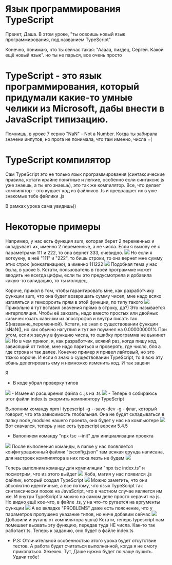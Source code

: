# Язык программирования TypeScript

Првиет, Даша. В этом уроке, "ты освоишь новый язык программирования, под названием TypeScript"

Конечно, понимаю, что ты сейчас такая: "Ааааа, пиздец, Сергей. Какой ещё новый язык". но ты не парься, все очень просто

# TypeScript - это язык программирования, который придумали какие-то умные челики из Microsoft, дабы внести в JavaScript типизацию.

Помнишь, в уроке 7 херню "NaN" - Not a Number. Когда ты забирала значени инпутов, но прога не понимала, что там именно, числа =(

# TypeScript компилятор
Сам TypeScript это не только язык программирования (синтаксические правила, кстати крайне понятные и легкие, особенно если синтаксис js уже знаешь, а ты его знаешь), это так же компилятор. Все, что делает компилятор - это кушает код из файликов .ts и превращает их в уже знакомые тебе файлики .js

В рамках урока сама увидишь))

# Некоторые примеры
Например, у нас есть функция sum, которая берет 2 переменных и складывает их, именно 2 переменные, а не числа.
Если я вызову её с параметрами 111 и 222, то она вернет 333, очевидно.
<img src ="./readme_images/1.jpg"/>
Но если я воткукну, в неё "111" и "222", то бишь строки, то она вернет мне сумму этих строк (конкатенацию), а именно 111222
<img src ="./readme_images/2.jpg"/>
Подобная тема у нас была, в уроке 5. Кстати, пользователь в твоей программке может вводить не всегда цифры, если ты это предусмотрела и добавила какую-то валидацию, то ты молодец.

Короче, прикол в том, чтобы гарантировать мне, как разработчику функции sum, что она будет возвращать сумму чисел, мне надо всяко изгаляться и геморроить прям в этой функции, по типу такого
<img src ="./readme_images/3.jpg"/>
Прикольно я тут вставил значения прямо в строку, да?)
Это называется интерполяция. Чтобы её заюзать, надо вместо простых или двойных кавычек юзать кавычки из апострофов и внутри писать так ${название_переменной}. Кстати, не знал о существовании функции isNaN(), но как обычно нагуглил и тут же поумнел на 0.000000001%
При этом, если я засуну в функцию числа, то ошибку программа не выкинет
<img src ="./readme_images/4.jpg"/>
Но в чем прикол, я, как разработчик, всякий раз, когда пишу код, зависящий от типов, мне надо париться и проверять, где число, бля а где строка и так далее. Конечно пример я привел лайтовый, но это тяжко короче. И если я знаю о существовании TypeScript, то я всю эту ебань делегировать ему и немножко изменить код. И так зацени

Я

- В коде убрал проверку типов 
<img src ="./readme_images/5.jpg"/>
- Изменил расширения файла с .js на .ts
<img src ="./readme_images/6.jpg"/>
- Теперь я собираюсь этот файли index.ts скормить компилятору TypeScript

Выполним команду npm i typescript -g --save-dev
-g - флаг, который говорит, что эта зависимость глобальная. Она не будет складываться в папку node_modules нашего проекта, она будет у нас на компьютере
<img src ="./readme_images/7.jpg"/>
Вот скачался, теперь у нас есть typescript версии 5.4.5
- Ваполняем команду "npx tsc --init" для инициализации проекта
<img src ="./readme_images/8.jpg"/>
После выполнения команды, в папке у нас появляется конфигурационный файлик "tsconfig.json"
там всякая ерунда написана, для настроек компилятора в них пока лезть не будем
<img src ="./readme_images/9.jpg"/>
 
Теперь выполним команду для компиляции "npx tsc index.ts" и посмотрим, что из этого выйдет
<img src ="./readme_images/10.jpg"/>
Хоба, магия у нас появился .js файлик, который создал TypeScript
<img src ="./readme_images/11.jpg"/>
Можно заметить, что они абсолютно идентичные, а все потому, что язык TypeScript так синтаксически похож на JavaScript, что в частном случае является им же. И внутри TypeScript`а можно на самом деле просто херачит на js.
Но видно ещё кое-что, в файле .ts, у на что-то ругается на аргументы функции
<img src ="./readme_images/12.jpg"/>
А во вкладке "PROBLEMS" даже есть пояснение, что у параметров пропущено указание типов, но ниче добавим сейчас
<img src ="./readme_images/13.jpg"/>
Добавили и ругань от компилятора ушла)
Кстати, теперь typescript нам помешает вызвать эту функцию, передав туда НЕ числа. Как-то так работает ts. Теперь к заданию, оно будет в файле index.ts

- P.S: Отличительной особенностью этого урока будет отсутствие тестов. А работа будет считаться выполненной, когда я не смогу прикопаться. Хехехех. Тут, Даше нужно будет по чаще пушить. Удачи тебе!